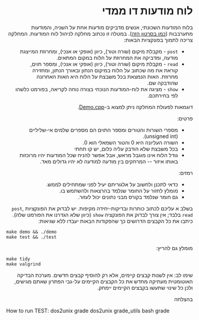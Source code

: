 <div dir="rtl" lang="he">

# לוח מודעות דו ממדי

בלוח המודעות השכונתי, אנשים מדביקים מודעות אחת על השניה, והמודעות מתערבבות ([כמו בסרטון הזה](https://www.youtube.com/watch?v=LgIq9BppBLw)).
במטלה זו נכתוב מחלקה לניהול לוח המודעות.
המחלקה צריכה לתמוך בפונקציות הבאות:

* `post` - מקבלת מיקום (שורה וטור), כיוון (אופקי או אנכי), ומחרוזת המייצגת מודעה, 
ומדביקה את המחרוזת על הלוח במקום המתאים.
* `read` - מקבלת מיקום (שורה וטור), כיוון (אופקי או אנכי), ומספר תוים, קוראת את מה שכתוב על הלוח במיקום הנתון ובאורך הנתון, ומחזירה מחרוזת. האות הנמצאת בכל משבצת על הלוח היא האות האחרונה שהודבקה שם.
* `show` - מציגה את לוח-המודעות הנוכחי בצורה נוחה לקריאה, בפורמט כלשהו לפי בחירתכם.

דוגמאות לפעולת המחלקה ניתן למצוא ב-[Demo.cpp](Demo.cpp).

פרטים:

* מספרי השורות והטורים ומספר התוים הם מספרים שלמים אי-שליליים (unsigned int).
* השורה העליונה היא 0 והטור השמאלי הוא 0.
* בכל משבצת שלא הודבק עליה כלום, יש קו תחתי
* גודל הלוח אינו מוגבל מראש, אבל אפשר להניח שכל המודעות יהיו מרוכזות באותו איזור -- המרחקים בין מודעה למודעה לא יהיו גדולים מאד.

רמזים:

* כדאי לתכנן ולחשוב על אלגוריתם יעיל לפני שמתחילים לממש.
* מומלץ לחזור על החומר שנלמד בהרצאות ולהשתמש בו.
* גם חומר שנלמד בקורס מבני נתונים יכול לעזור.


בשלב א עליכם לכתוב כותרות ובדיקות-יחידה מקיפות.
יש לבדוק את הפונקציות `post`, `read` בלבד;
אין צורך לבדוק את הפונקציה `show`
(כיוון שלא הגדרנו את הפורמט שלה).
כיתבו את כל הקבצים הדרושים כך שהפקודות הבאות יעבדו ללא שגיאות:

<div dir='ltr'>

    make demo && ./demo
	make test && ./test

</div>

מומלץ גם להריץ:

<div dir='ltr'>

    make tidy
    make valgrind

</div>

שימו לב:
אין לשנות קבצים קיימים, אלא רק להוסיף קבצים חדשים.
מערכת הבדיקה האוטומטית מעתיקה מחדש את כל הקבצים הקיימים על-גבי הפתרון שאתם מגישים,
ולכן כל שינוי שתעשו בקבצים הקיימים יימחק.

בהצלחה
</div>

How to run TEST:
dos2unix grade 
dos2unix grade_utils 
bash grade